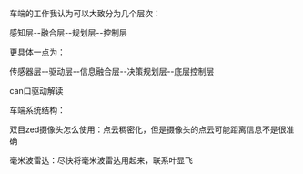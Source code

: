 车端的工作我认为可以大致分为几个层次：

感知层--融合层--规划层--控制层

更具体一点为：

传感器层--驱动层--信息融合层--决策规划层--底层控制层

can口驱动解读

车端系统结构：

双目zed摄像头怎么使用：点云稠密化，但是摄像头的点云可能距离信息不是很准确

毫米波雷达：尽快将毫米波雷达用起来，联系叶显飞
